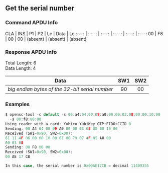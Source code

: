 <!-- Copyright 2021 Yubico AB

Licensed under the Apache License, Version 2.0 (the "License");
you may not use this file except in compliance with the License.
You may obtain a copy of the License at

    http://www.apache.org/licenses/LICENSE-2.0

Unless required by applicable law or agreed to in writing, software
distributed under the License is distributed on an "AS IS" BASIS,
WITHOUT WARRANTIES OR CONDITIONS OF ANY KIND, either express or implied.
See the License for the specific language governing permissions and
limitations under the License. -->


## Get the serial number

### Command APDU Info

CLA | INS | P1 | P2 | Lc | Data | Le
:---: | :---: | :---: | :---: | :---: | :---:
00 | F8 | 00 | 00 | (absent) | (absent) | (absent)

### Response APDU Info

Total Length: 6\
Data Length: 4

Data | SW1 | SW2
:---: | :---: | :---:
*big endian bytes of the 32-bit serial number* | 90 | 00

### Examples

```C
$ opensc-tool -c default -s 00:a4:04:00:09:a0:00:00:03:08:00:00:10:00
  -s 00:f8:00:00
Using reader with a card: Yubico YubiKey OTP+FIDO+CCID 0
Sending: 00 A4 04 00 09 A0 00 00 03 08 00 00 10 00
Received (SW1=0x90, SW2=0x00):
61 11 4F 06 00 00 10 00 01 00 79 07 4F 05 A0 00
00 03 08
Sending: 00 F8 00 00
Received (SW1=0x90, SW2=0x00):
00 AE 17 CB

In this case, the serial number is 0x00AE17CB = decimal 11409355
```

